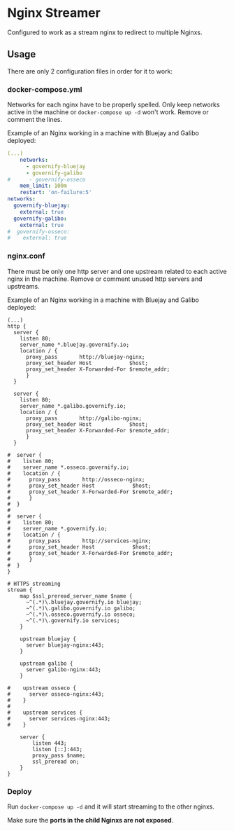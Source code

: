 # Nginx Streamer

Configured to work as a stream nginx to redirect to multiple Nginxs.

## Usage

There are only 2 configuration files in order for it to work:

### docker-compose.yml

Networks for each nginx have to be properly spelled. Only keep networks active in the machine or `docker-compose up -d` won't work. Remove or comment the lines.

Example of an Nginx working in a machine with Bluejay and Galibo deployed:
```yaml 
(...)
    networks:
      - governify-bluejay
      - governify-galibo
#      - governify-osseco
    mem_limit: 100m
    restart: 'on-failure:5'
networks:
  governify-bluejay:
    external: true
  governify-galibo:
    external: true
#  governify-osseco:
#    external: true
```


### nginx.conf
 
There must be only one http server and one upstream related to each active nginx in the machine. Remove or comment unused http servers and upstreams.

Example of an Nginx working in a machine with Bluejay and Galibo deployed:
```nginx
(...)
http {
  server {
    listen 80;
    server_name *.bluejay.governify.io;
    location / {
      proxy_pass       http://bluejay-nginx;
      proxy_set_header Host            $host;
      proxy_set_header X-Forwarded-For $remote_addr;
      }
  }

  server {
    listen 80;
    server_name *.galibo.governify.io;
    location / {
      proxy_pass       http://galibo-nginx;
      proxy_set_header Host            $host;
      proxy_set_header X-Forwarded-For $remote_addr;
      }
  }

#  server {
#    listen 80;
#    server_name *.osseco.governify.io;
#    location / {
#      proxy_pass       http://osseco-nginx;
#      proxy_set_header Host            $host;
#      proxy_set_header X-Forwarded-For $remote_addr;
#      }
#  }
#
#  server {
#    listen 80;
#    server_name *.governify.io;
#    location / {
#      proxy_pass       http://services-nginx;
#      proxy_set_header Host            $host;
#      proxy_set_header X-Forwarded-For $remote_addr;
#      }
#  }
}

# HTTPS streaming
stream {
    map $ssl_preread_server_name $name {
      ~^(.*)\.bluejay.governify.io bluejay;
      ~^(.*)\.galibo.governify.io galibo;
      ~^(.*)\.osseco.governify.io osseco;
      ~^(.*)\.governify.io services;
    }
    
    upstream bluejay {
      server bluejay-nginx:443;
    }

    upstream galibo {
      server galibo-nginx:443;
    }

#    upstream osseco {
#      server osseco-nginx:443;
#    }
#
#    upstream services {
#      server services-nginx:443;
#    } 
    
    server {
        listen 443;
        listen [::]:443;
        proxy_pass $name;   
        ssl_preread on;     
    }
}
```

### Deploy
Run `docker-compose up -d` and it will start streaming to the other nginxs. 

Make sure the **ports in the child Nginxs are not exposed**.
